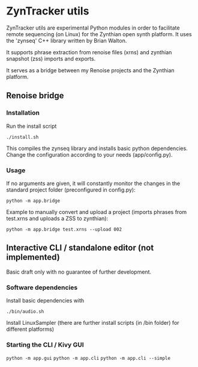 # ZynTracker utils

ZynTracker utils are experimental Python modules in order to facilitate remote sequencing (on Linux) for the Zynthian open synth platform. It uses the 'zynseq' C++ library written by Brian Walton.

It supports phrase extraction from renoise files (xrns) and zynthian snapshot (zss) imports and exports.

It serves as a bridge between my Renoise projects and the Zynthian platform.

## Renoise bridge

### Installation

Run the install script

` ./install.sh `

This compiles the zynseq library and installs basic python dependencies.
Change the configuration according to your needs (app/config.py).

### Usage

If no arguments are given, it will constantly monitor the changes in the standard project folder (preconfigured in config.py):

`python -m app.bridge`

Example to manually convert and upload a project
(imports phrases from test.xrns and uploads a ZSS to zynthian):

`python -m app.bridge test.xrns --upload 002`

## Interactive CLI / standalone editor (not implemented)

Basic draft only with no guarantee of further development.
### Software dependencies

Install basic dependencies with

` ./bin/audio.sh `

Install LinuxSampler
(there are further install scripts (in /bin folder) for different platforms)

### Starting the CLI / Kivy GUI

`python -m app.gui`
`python -m app.cli`
`python -m app.cli --simple`
